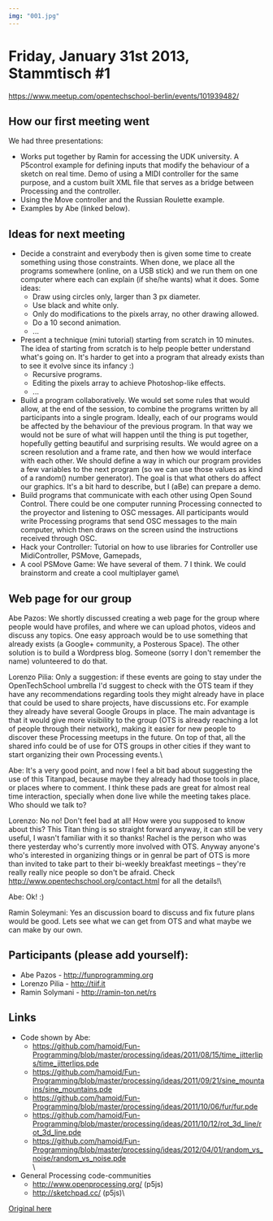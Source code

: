 ```yaml
---
img: "001.jpg"
---
```


# Friday, January 31st 2013, Stammtisch #1

https://www.meetup.com/opentechschool-berlin/events/101939482/

## How our first meeting went

We had three presentations:

-   Works put together by Ramin for accessing the UDK university. A
    P5control example for defining inputs that modify the behaviour of a
    sketch on real time. Demo of using a MIDI controller for the same
    purpose, and a custom built XML file that serves as a bridge between
    Processing and the controller.
-   Using the Move controller and the Russian Roulette example.
-   Examples by Abe (linked below).

## Ideas for next meeting

-   Decide a constraint and everybody then is given some time to create
    something using those constraints. When done, we place all the
    programs somewhere (online, on a USB stick) and we run them on one
    computer where each can explain (if she/he wants) what it does. Some
    ideas:
    -   Draw using circles only, larger than 3 px diameter.
    -   Use black and white only.
    -   Only do modifications to the pixels array, no other drawing
        allowed.
    -   Do a 10 second animation.
    -   ...
-   Present a technique (mini tutorial) starting from scratch in 10
    minutes. The idea of starting from scratch is to help people better
    understand what's going on. It's harder to get into a program that
    already exists than to see it evolve since its infancy :)
    -   Recursive programs.
    -   Editing the pixels array to achieve Photoshop-like effects.
    -   ...
-   Build a program collaboratively. We would set some rules that would
    allow, at the end of the session, to combine the programs written by
    all participants into a single program. Ideally, each of our
    programs would be affected by the behaviour of the previous program.
    In that way we would not be sure of what will happen until the thing
    is put together, hopefully getting beautiful and surprising results.
    We would agree on a screen resolution and a frame rate, and then how
    we would interface with each other. We should define a way in which
    our program provides a few variables to the next program (so we can
    use those values as kind of a random() number generator). The goal
    is that what others do affect our graphics. It's a bit hard to
    describe, but I (aBe) can prepare a demo.
-   Build programs that communicate with each other using Open Sound
    Control. There could be one computer running Processing connected to
    the proyector and listening to OSC messages. All participants would
    write Processing programs that send OSC messages to the main
    computer, which then draws on the screen usind the instructions
    received through OSC.
-   Hack your Controller: Tutorial on how to use libraries for
    Controller use MidiController, PSMove, Gamepads,  
-   A cool PSMove Game: We have several of them. 7 I think. We could
    brainstorm and create a cool multiplayer game\

## Web page for our group

Abe Pazos: We shortly discussed creating a web page for the group where people
would have profiles, and where we can upload photos, videos and discuss
any topics. One easy approach would be to use something that already
exists (a Google+ community, a Posterous Space). The other solution is
to build a Wordpress blog. Someone (sorry I don't remember the name)
volunteered to do that.

Lorenzo Pilia: Only a suggestion: if these events are going to stay under the
OpenTechSchool umbrella I'd suggest to check with the OTS team if they
have any recommendations regarding tools they might already have in
place that could be used to share projects, have discussions etc. For
example they already have several Google Groups in place. The main
advantage is that it would give more visibility to the group (OTS is
already reaching a lot of people through their network), making it
easier for new people to discover these Processing meetups in the
future. On top of that, all the shared info could be of use for OTS
groups in other cities if they want to start organizing their own
Processing events.\

Abe: It's a very good point, and now I feel a bit bad about suggesting the
use of this Titanpad, because maybe they already had those tools in
place, or places where to comment. I think these pads are great for
almost real time interaction, specially when done live while the meeting
takes place. Who should we talk to?

Lorenzo: No no! Don't feel bad at all! How were you supposed to know about this?
This Titan thing is so straight forward anyway, it can still be very
useful, I wasn't familiar with it so thanks! Rachel is the person who
was there yesterday who's currently more involved with OTS. Anyway
anyone's who's interested in organizing things or in genral be part of
OTS is more than invited to take part to their bi-weekly breakfast
meetings – they're really really nice people so don't be afraid. Check
<http://www.opentechschool.org/contact.html> for all the details!\

Abe: Ok! :)

Ramin Soleymani: Yes an discussion board to discuss and fix future plans would be good.
Lets see what we can get from OTS and what maybe we can make by our
own.

## Participants (please add yourself):

* Abe Pazos - <http://funprogramming.org>
* Lorenzo Pilia - <http://tiif.it>
* Ramin Solymani - <http://ramin-ton.net/rs>


## Links

-   Code shown by Abe:
    -   <https://github.com/hamoid/Fun-Programming/blob/master/processing/ideas/2011/08/15/time_jitterlips/time_jitterlips.pde>
    -   <https://github.com/hamoid/Fun-Programming/blob/master/processing/ideas/2011/09/21/sine_mountains/sine_mountains.pde>
    -   <https://github.com/hamoid/Fun-Programming/blob/master/processing/ideas/2011/10/06/fur/fur.pde>
    -   <https://github.com/hamoid/Fun-Programming/blob/master/processing/ideas/2011/10/12/rot_3d_line/rot_3d_line.pde>
    -   <https://github.com/hamoid/Fun-Programming/blob/master/processing/ideas/2012/04/01/random_vs_noise/random_vs_noise.pde>\
        \
-   General Processing code-communities 
    -   <http://www.openprocessing.org/> (p5js)
    -   <http://sketchpad.cc/> (p5js)\

[Original here](https://titanpad.com/U9ClwJYMN4)

